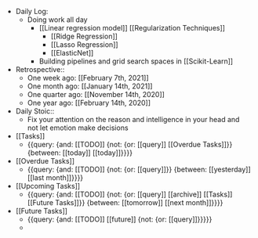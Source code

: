 - Daily Log:
    - Doing work all day
        - [[Linear regression model]] [[Regularization Techniques]] 
            - [[Ridge Regression]] 
            - [[Lasso Regression]] 
            - [[ElasticNet]]
        - Building pipelines and grid search spaces in [[Scikit-Learn]]
- Retrospective::
    - One week ago: [[February 7th, 2021]]
    - One month ago: [[January 14th, 2021]]
    - One quarter ago: [[November 14th, 2020]]
    - One year ago: [[February 14th, 2020]]
- Daily Stoic::
    - Fix your attention on the reason and intelligence in your head and not let emotion make decisions
- [[Tasks]]
    - {{query: {and: [[TODO]] {not: {or: [[query]] [[Overdue Tasks]]}} {between: [[today]] [[today]]}}}}
- [[Overdue Tasks]]
    - {{query: {and: [[TODO]] {not: {or: [[query]]}} {between: [[yesterday]] [[last month]]}}}}
- [[Upcoming Tasks]]
    - {{query: {and: [[TODO]] {not: {or: [[query]] [[archive]] [[Tasks]] [[Future Tasks]]}} {between: [[tomorrow]] [[next month]]}}}}
- [[Future Tasks]]
    - {{query: {and: [[TODO]] [[future]] {not: {or: [[query]]}}}}}
    - 
